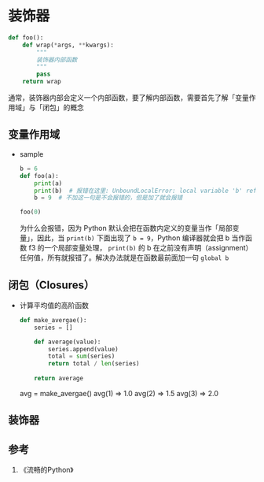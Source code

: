# 装饰器

```python
def foo():
    def wrap(*args, **kwargs):
        """
        装饰器内部函数
        """
        pass
    return wrap
```

通常，装饰器内部会定义一个内部函数，要了解内部函数，需要首先了解「变量作用域」与「闭包」的概念

## 变量作用域

- sample

    ```python
    b = 6
    def foo(a):
        print(a)
        print(b)  # 报错在这里: UnboundLocalError: local variable 'b' referenced before assignment
        b = 9  # 不加这一句是不会报错的，但是加了就会报错
    
    foo(0)
    ```

    为什么会报错，因为 Python 默认会把在函数内定义的变量当作「局部变量」，因此，当 `print(b)` 下面出现了 `b = 9`，Python 编译器就会把 b 当作函数 f3 的一个局部变量处理， `print(b)` 的 b 在之前没有声明（assignment）任何值，所有就报错了。解决办法就是在函数最前面加一句 `global b`

## 闭包（Closures）

- 计算平均值的高阶函数

    ```python
    def make_avergae():
        series = []

        def average(value):
            series.append(value)
            total = sum(series)
            return total / len(series)
        
        return average
    ```

    avg = make_avergae()
    avg(1) => 1.0
    avg(2) => 1.5
    avg(3) => 2.0

## 装饰器


## 参考

1. 《流畅的Python》
